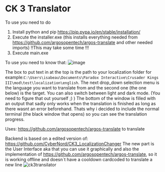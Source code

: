 # CK 3 Translator
To use you need to do
1. Install python and pip https://pip.pypa.io/en/stable/installation/
2. Execute the installer.exe (this installs everything needed from https://github.com/argosopentech/argos-translate and other needed imports) !!This may take some time !!!
3. Execute main.exe

To use you need to know that:
![image](https://github.com/IsaBeau-Dev/CK-3-Translator/assets/90000605/211b4b01-d478-41fe-ad4f-4b700e0ab8e7)

The box to put text in at the top is the path to your localization folder for example:`C:\Users\isabeau\Documents\Paradox Interactive\Crusader Kings III\mod\test\localization\english`.
The next drop_down selection menu is the language you want to translate from and the second one (the one below) is the target.
You can also switch between light and dark mode. (You need to figure that out yourself ;) )
The bottom of the window is filled with an output that sadly only works when the translation is finished as long as there wasnt an error beforehand. Thats why i decided to include the normal terminal (the black window that opens) so you can see the translation progress.


 
Uses: https://github.com/argosopentech/argos-translate to translate

Backend is based on a edited version of: https://github.com/CyberNord/CK3_LocalizationChanger
The new part is the User Interface aka that you can use it graphically and also the implementation of https://github.com/argosopentech/argos-translate, so it is working offline and doesn`t have a cooldown cardcoded to translate a new line
![ck3transilator](https://github.com/IsaBeau-Dev/CK-3-Translator/assets/90000605/e7d9ea75-9523-4f16-acf4-d13a921aa454)
